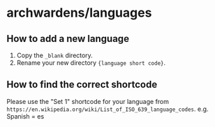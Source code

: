 # archwardens/languages

## How to add a new language
1. Copy the `_blank` directory.
2. Rename your new directory `{language short code}`.

## How to find the correct shortcode
Please use the "Set 1" shortcode for your language from `https://en.wikipedia.org/wiki/List_of_ISO_639_language_codes`.
e.g. Spanish = es
